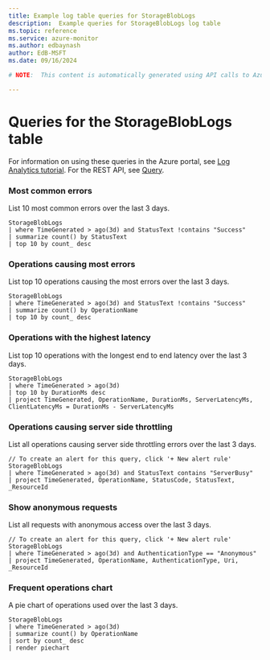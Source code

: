 ```yaml
---
title: Example log table queries for StorageBlobLogs
description:  Example queries for StorageBlobLogs log table
ms.topic: reference
ms.service: azure-monitor
ms.author: edbaynash
author: EdB-MSFT
ms.date: 09/16/2024

# NOTE:  This content is automatically generated using API calls to Azure. Any edits made on these files will be overwritten in the next run of the script. 

---
```


# Queries for the StorageBlobLogs table

For information on using these queries in the Azure portal, see [Log Analytics tutorial](/azure/azure-monitor/logs/log-analytics-tutorial). For the REST API, see [Query](/rest/api/loganalytics/query).


### Most common errors  


List 10 most common errors over the last 3 days.  

```query
StorageBlobLogs
| where TimeGenerated > ago(3d) and StatusText !contains "Success"
| summarize count() by StatusText
| top 10 by count_ desc
```



### Operations causing most errors  


List top 10 operations causing the most errors over the last 3 days.  

```query
StorageBlobLogs
| where TimeGenerated > ago(3d) and StatusText !contains "Success"
| summarize count() by OperationName
| top 10 by count_ desc
```



### Operations with the highest latency  


List top 10 operations with the longest end to end latency over the last 3 days.  

```query
StorageBlobLogs
| where TimeGenerated > ago(3d)
| top 10 by DurationMs desc
| project TimeGenerated, OperationName, DurationMs, ServerLatencyMs, ClientLatencyMs = DurationMs - ServerLatencyMs
```



### Operations causing server side throttling  


List all operations causing server side throttling errors over the last 3 days.  

```query
// To create an alert for this query, click '+ New alert rule'
StorageBlobLogs
| where TimeGenerated > ago(3d) and StatusText contains "ServerBusy"
| project TimeGenerated, OperationName, StatusCode, StatusText, _ResourceId
```



### Show anonymous requests  


List all requests with anonymous access over the last 3 days.  

```query
// To create an alert for this query, click '+ New alert rule'
StorageBlobLogs
| where TimeGenerated > ago(3d) and AuthenticationType == "Anonymous"
| project TimeGenerated, OperationName, AuthenticationType, Uri, _ResourceId
```



### Frequent operations chart  


A pie chart of operations used over the last 3 days.  

```query
StorageBlobLogs
| where TimeGenerated > ago(3d)
| summarize count() by OperationName
| sort by count_ desc 
| render piechart
```

